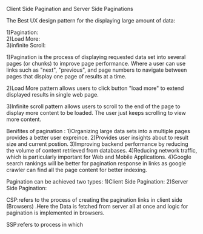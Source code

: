 Client Side Pagination and Server Side Paginations

The Best UX design pattern for the displaying large amount of data:

1)Pagination:<br/>
2)Load More:<br/>
3)infinite Scroll:<br/>

1)Pagination is the process of displaying requested data set into several pages (or chunks) to improve page performance.
Where a user can use links such as "next", "previous", and page numbers to navigate between pages that display one page of results at a time.

2)Load More pattern allows users to click button "load more" to extend displayed results in single web page.

3)Infinite scroll pattern allows users to scroll to the end of the page to display more content to be loaded.
The user just keeps scrolling to view more content.


Benifites of pagination :
1)Organizing large data sets into a multiple pages provides a better user expreince.
2)Provides user insights about to result size and current postion.
3)Improving backend performance by reducing the volume of content retrieved from databases.
4)Reducing network traffic, which is particularly important for Web and Mobile Applications.
4)Google search rankings will be better for pagination response in links as google crawler can find all the page content for better indexing.



Pagination can be achieved two types:
1)Client Side Pagination:
2)Server Side Pagination:

CSP:refers to the process of creating the pagination links in client side (Browsers) .Here the Data is fetched from server all at once and logic for pagination
is implemented in browsers.

SSP:refers to process in which
